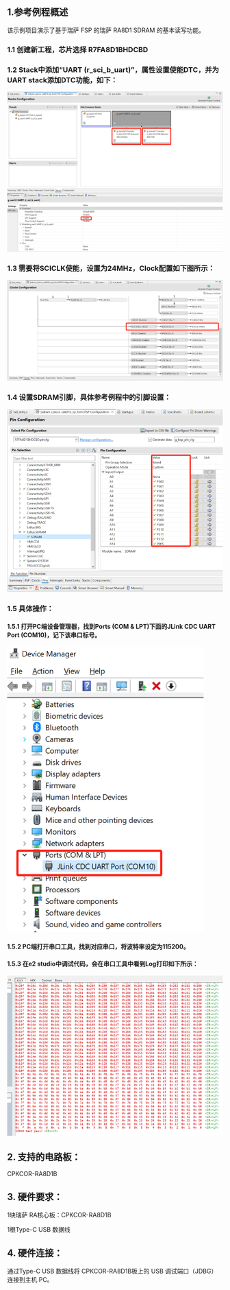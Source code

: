 ## 1.参考例程概述
该示例项目演示了基于瑞萨 FSP 的瑞萨 RA8D1 SDRAM 的基本读写功能。

### 1.1 创建新工程，芯片选择 R7FA8D1BHDCBD
### 1.2 Stack中添加“UART (r_sci_b_uart)”，属性设置使能DTC，并为UART stack添加DTC功能，如下：
![alt text](images/stack_uart.jpg)
### 1.3 需要将SCICLK使能，设置为24MHz，Clock配置如下图所示：

![alt text](images/clock_uart.jpg)

### 1.4 设置SDRAM引脚，具体参考例程中的引脚设置：

![alt text](images/sdram_pin.jpg)

### 1.5 具体操作：
#### 1.5.1 打开PC端设备管理器，找到Ports (COM & LPT)下面的JLink CDC UART Port (COM10)，记下该串口标号。
![alt text](images/com.jpg)
#### 1.5.2 PC端打开串口工具，找到对应串口，将波特率设定为115200。
#### 1.5.3 在e2 studio中调试代码，会在串口工具中看到Log打印如下所示：
![alt text](images/log.jpg)

## 2. 支持的电路板：
CPKCOR-RA8D1B

## 3. 硬件要求：
1块瑞萨 RA核心板：CPKCOR-RA8D1B

1根Type-C USB 数据线

## 4. 硬件连接：
通过Type-C USB 数据线将 CPKCOR-RA8D1B板上的 USB 调试端口（JDBG）连接到主机 PC。